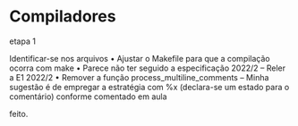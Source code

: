 # Compiladores
etapa 1</br>

Identificar-se nos arquivos
• Ajustar o Makefile para que a compilação ocorra com make
• Parece não ter seguido a especificação 2022/2
– Reler a E1 2022/2
• Remover a função process_multiline_comments
– Minha sugestão é de empregar a estratégia com %x (declara-se um estado para o comentário) conforme comentado
em aula

feito.

